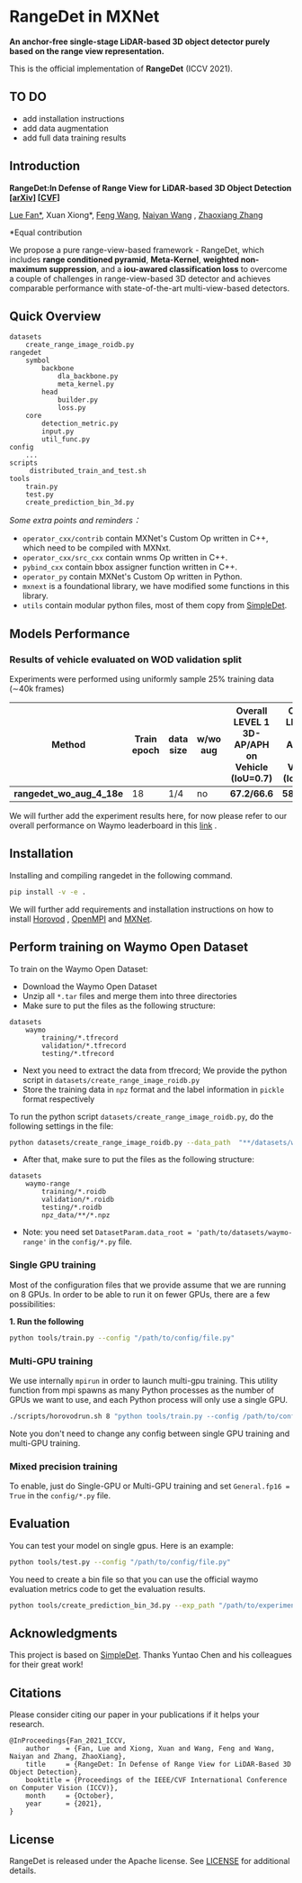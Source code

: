 # RangeDet in MXNet

**An anchor-free single-stage LiDAR-based 3D object detector purely based on the range view representation.**

This is the official implementation of **RangeDet** (ICCV 2021).

## TO DO

* add installation instructions
* add data augmentation
* add full data training results

## Introduction

**RangeDet:In Defense of Range View for LiDAR-based 3D Object
Detection [[arXiv]](https://arxiv.org/abs/2103.10039) [[CVF]](https://openaccess.thecvf.com/content/ICCV2021/papers/Fan_RangeDet_In_Defense_of_Range_View_for_LiDAR-Based_3D_Object_ICCV_2021_paper.pdf)**

[Lue Fan*](https://lue.fan/), Xuan Xiong*, [Feng Wang](http://happynear.wang/), [Naiyan Wang](https://winsty.net/)
, [Zhaoxiang Zhang](https://zhaoxiangzhang.net/)

*Equal contribution

We propose a pure range-view-based framework - RangeDet, which includes **range conditioned pyramid**, **Meta-Kernel**,
**weighted non-maximum suppression**, and a **iou-awared classification loss** to overcome a couple of challenges in
range-view-based 3D detector and achieves comparable performance with state-of-the-art multi-view-based detectors.

## Quick Overview

```
datasets
    create_range_image_roidb.py
rangedet
    symbol
        backbone
            dla_backbone.py
            meta_kernel.py
        head
            builder.py
            loss.py
    core
        detection_metric.py
        input.py
        util_func.py
config 
    ...
scripts 
     distributed_train_and_test.sh
tools
    train.py
    test.py
    create_prediction_bin_3d.py
```

*Some extra points and reminders：*

* `operator_cxx/contrib` contain MXNet's Custom Op written in C++, which need to be compiled with MXNxt.
* `operator_cxx/src_cxx` contain wnms Op written in C++.
* `pybind_cxx` contain bbox assigner function written in C++.
* `operator_py` contain MXNet's Custom Op written in Python.
* `mxnext` is a foundational library, we have modified some functions in this library.
* `utils` contain modular python files, most of them copy from [SimpleDet](https://github.com/TuSimple/simpledet).

## Models Performance

### Results of vehicle evaluated on WOD validation split

Experiments were performed using uniformly sample 25% training data (∼40k frames)

Method | Train epoch | data size | w/wo aug | Overall LEVEL 1 3D-AP/APH on Vehicle (IoU=0.7) | Overall LEVEL 2 3D-AP/APH on Vehicle (IoU=0.7)
--- | --- | --- | --- | --- | ---
**rangedet_wo_aug_4_18e**  | 18 | 1/4 | no | **67.2/66.6** | **58.6/58.1** |

We will further add the experiment results here, for now please refer to our overall performance on Waymo leaderboard in
this [link](https://waymo.com/open/challenges/entry/?challenge=DETECTION_3D&emailId=5854f8ae-6285&timestamp=1610168529676138)
.

## Installation

Installing and compiling rangedet in the following command.

```bash
pip install -v -e .
```

We will further add requirements and installation instructions on how to install [Horovod](https://horovod.ai/)
, [OpenMPI](https://www.open-mpi.org/) and [MXNet](https://mxnet.apache.org/versions/1.8.0/).

[comment]: <> (## Pretrained Model)

## Perform training on Waymo Open Dataset

To train on the Waymo Open Dataset:

* Download the Waymo Open Dataset
* Unzip all `*.tar` files and merge them into three directories
* Make sure to put the files as the following structure:

```
datasets
    waymo
        training/*.tfrecord
        validation/*.tfrecord
        testing/*.tfrecord
```

* Next you need to extract the data from tfrecord; We provide the python script in `datasets/create_range_image_roidb.py`
* Store the training data in `npz` format and the label information in `pickle` format respectively

To run the python script `datasets/create_range_image_roidb.py`, do the following settings in the file:

```bash
python datasets/create_range_image_roidb.py --data_path  "**/datasets/waymo" --save_path "**/datasets/waymo-range" --dataset-split 'training' --save_dir 'npz_data'
```

* After that, make sure to put the files as the following structure:

```
datasets
    waymo-range
        training/*.roidb
        validation/*.roidb
        testing/*.roidb
        npz_data/**/*.npz
```

* Note: you need set `DatasetParam.data_root = 'path/to/datasets/waymo-range'` in the `config/*.py` file.

### Single GPU training

Most of the configuration files that we provide assume that we are running on 8 GPUs. In order to be able to run it on
fewer GPUs, there are a few possibilities:

**1. Run the following**

```bash
python tools/train.py --config "/path/to/config/file.py"
```

### Multi-GPU training

We use internally `mpirun` in order to launch multi-gpu training. This utility function from mpi spawns as many Python
processes as the number of GPUs we want to use, and each Python process will only use a single GPU.

```bash
./scripts/horovodrun.sh 8 "python tools/train.py --config /path/to/config/file.py"
```

Note you don't need to change any config between single GPU training and multi-GPU training.

### Mixed precision training

To enable, just do Single-GPU or Multi-GPU training and set `General.fp16 = True` in the `config/*.py` file.

## Evaluation

You can test your model on single gpus. Here is an example:

```bash
python tools/test.py --config "/path/to/config/file.py"
```

You need to create a bin file so that you can use the official waymo evaluation metrics code to get the evaluation
results.

```bash
python tools/create_prediction_bin_3d.py --exp_path "/path/to/experiments" --config "config_file" -epoch num_epoch --save_bin_path "/path/to/save_bin_file"
```

## Acknowledgments

This project is based on [SimpleDet](https://github.com/TuSimple/simpledet). Thanks Yuntao Chen and his colleagues for
their great work!

## Citations

Please consider citing our paper in your publications if it helps your research.

```
@InProceedings{Fan_2021_ICCV,
    author    = {Fan, Lue and Xiong, Xuan and Wang, Feng and Wang, Naiyan and Zhang, ZhaoXiang},
    title     = {RangeDet: In Defense of Range View for LiDAR-Based 3D Object Detection},
    booktitle = {Proceedings of the IEEE/CVF International Conference on Computer Vision (ICCV)},
    month     = {October},
    year      = {2021},
}
```

## License

RangeDet is released under the Apache license. See [LICENSE](LICENSE) for additional details.
